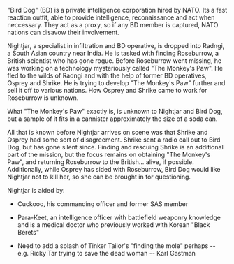 "Bird Dog" (BD) is a private intelligence corporation hired by NATO. Its a fast reaction outfit, able
to provide intelligence, reconaissance and act when neccessary. They act as a proxy, so if any BD
member is captured, NATO nations can disavow their involvement.

Nightjar, a specialist in infiltration and BD operative, is dropped into Radngi, a South Asian
country near India. He is tasked with finding Roseburrow, a British scientist who has gone rogue. Before
Roseburrow went missing, he was working on a technology mysteriously called "The Monkey's Paw". He fled
to the wilds of Radngi and with the help of former BD operatives, Osprey and Shrike. He is trying to
develop "The Monkey's Paw" further and sell it off to various nations. How Osprey and Shrike came to
work for Roseburrow is unknown.

What "The Monkey's Paw" exactly is, is unknown to Nightjar and Bird Dog, but a sample of it fits in
a cannister approximately the size of a soda can.

All that is known before Nightjar arrives on scene was that Shrike and Osprey had some sort of disagreement.
Shrike sent a radio call out to Bird Dog, but has gone silent since. Finding and rescuing Shrike is
an additional part of the mission, but the focus remains on obtaining "The Monkey's Paw", and returning
Roseburrow to the British... alive, if possible. Additionally, while Osprey has sided with Roseburrow,
Bird Dog would like Nightjar not to kill her, so she can be brought in for questioning.

Nightjar is aided by:
- Cuckooo, his commanding officer and former SAS member
- Para-Keet, an intelligence officer with battlefield weaponry knowledge and is a medical doctor who
previously worked with Korean "Black Berets"

- Need to add a splash of Tinker Tailor's "finding the mole" perhaps
-- e.g. Ricky Tar trying to save the dead woman
-- Karl Gastman
